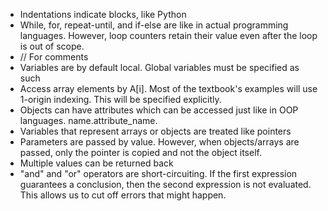 - Indentations indicate blocks, like Python
- While, for, repeat-until, and if-else are like in actual programming languages. However, loop counters retain their value even after the loop is out of scope.
- // For comments
- Variables are by default local. Global variables must be specified as such
- Access array elements by A\[i]. Most of the textbook's examples will use 1-origin indexing. This will be specified explicitly.
- Objects can have attributes which can be accessed just like in OOP languages. name.attribute_name.
- Variables that represent arrays or objects are treated like pointers
- Parameters are passed by value. However, when objects/arrays are passed, only the pointer is copied and not the object itself.
- Multiple values can be returned back
- "and" and "or" operators are short-circuiting. If the first expression guarantees a conclusion, then the second expression is not evaluated. This allows us to cut off errors that might happen.